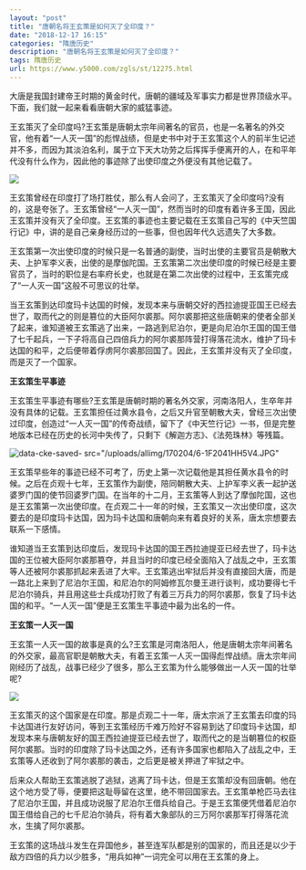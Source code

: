 ```yaml
---
layout: "post"
title: "唐朝名将王玄策是如何灭了全印度？"
date: "2018-12-17 16:15"
categories: "隋唐历史"
description: "唐朝名将王玄策是如何灭了全印度？"
tags: 隋唐历史
url: https://www.y5000.com/zgls/st/12275.html
---
```






大唐是我国封建帝王时期的黄金时代，唐朝的疆域及军事实力都是世界顶级水平。下面，我们就一起来看看唐朝大家的威猛事迹。

王玄策灭了全印度吗?王玄策是唐朝太宗年间著名的官员，也是一名著名的外交官，他有着“一人灭一国”的彪悍战绩，但是史书中对于王玄策这个人的前半生记述并不多，而因为其淡泊名利，属于立下天大功劳之后挥挥手便离开的人，在和平年代没有什么作为，因此他的事迹除了出使印度之外便没有其他记载了。

![](https://img.y5000.com/uploads/allimg/170204/1I201O53-0.jpg)

王玄策曾经在印度打了场打胜仗，那么有人会问了，王玄策灭了全印度吗?没有的，这是夸张了。王玄策曾经“一人灭一国”，然而当时的印度有着许多王国，因此王玄策并没有灭了全印度。王玄策的事迹也主要记载在王玄策自己写的《中天竺国行记》中，讲的是自己亲身经历过的一些事，但也因年代久远遗失了大多数。

王玄策第一次出使印度的时候只是一名普通的副使，当时出使的主要官员是朝散大夫、上护军李义表，出使的是摩伽陀国。王玄策第二次出使印度的时候已经是主要官员了，当时的职位是右率府长史，也就是在第二次出使的过程中，王玄策完成了“一人灭一国”这般不可思议的壮举。

当王玄策到达印度玛卡达国的时候，发现本来与唐朝交好的西拉迪提亚国王已经去世了，取而代之的则是篡位的大臣阿尔裘那。阿尔裘那把这些唐朝来的使者全部关了起来，谁知道被王玄策逃了出来，一路逃到尼泊尔，更是向尼泊尔王国的国王借了七千起兵，一下子将高自己四倍兵力的阿尔裘那阵营打得落花流水，维护了玛卡达国的和平，之后便带着俘虏阿尔裘那回国了。因此，王玄策并没有灭了全印度，而是灭了一个国家。

**王玄策生平事迹**

王玄策生平事迹有哪些?王玄策是唐朝时期的著名外交家，河南洛阳人，生卒年并没有具体的记载。王玄策担任过黄水县令，之后又升官至朝散大夫，曾经三次出使过印度，创造过“一人灭一国”的传奇战绩，留下了《中天竺行记》一书，但是完整地版本已经在历史的长河中失传了，只剩下《解迦方志》、《法苑珠林》等残篇。

![data-cke-saved-
src="/uploads/allimg/170204/6-1F2041HH5V4.JPG"](/uploads/allimg/170204/6-1F2041HH5V4.JPG)

王玄策早些年的事迹已经不可考了，历史上第一次记载他是其担任黄水县令的时候。之后在贞观十七年，王玄策作为副使，陪同朝散大夫、上护军李义表一起护送婆罗门国的使节回婆罗门国。在当年的十二月，王玄策等人到达了摩伽陀国，这也是王玄策第一次出使印度。在贞观二十一年的时候，王玄策又一次出使印度，这次要去的是印度玛卡达国，因为玛卡达国和唐朝向来有着良好的关系，唐太宗想要去联系一下感情。

谁知道当王玄策到达印度后，发现玛卡达国的国王西拉迪提亚已经去世了，玛卡达国的王位被大臣阿尔裘那篡夺，并且当时的印度已经全面陷入了战乱之中，王玄策等人还被阿尔裘那抓起来丢进了大牢。王玄策逃出牢狱后并没有直接回大唐，而是一路北上来到了尼泊尔王国，和尼泊尔的阿姆修瓦尔曼王进行谈判，成功要得七千尼泊尔骑兵，并且用这些士兵成功打败了有着三万兵力的阿尔裘那，恢复了玛卡达国的和平。“一人灭一国”便是王玄策生平事迹中最为出名的一件。

**王玄策一人灭一国**

王玄策一人灭一国的故事是真的么?王玄策是河南洛阳人，他是唐朝太宗年间著名的外交家，最高官职是朝散大夫，有着王玄策一人灭一国得彪悍战绩。唐太宗年间刚经历了战乱，战事已经少了很多，那么王玄策为什么能够做出一人灭一国的壮举呢?

![](https://img.y5000.com/uploads/allimg/170204/1I20120E-1.jpg)

王玄策灭的这个国家是在印度。那是贞观二十一年，唐太宗派了王玄策去印度的玛卡达国进行友好访问，等到王玄策经历千难万险好不容易到达了印度玛卡达国，却发现本来与唐朝友好的国王西拉迪提亚已经去世了，取而代之的是当朝篡位的权臣阿尔裘那。当时的印度除了玛卡达国之外，还有许多国家也都陷入了战乱之中，王玄策等人还收到了阿尔裘那的袭击，之后更是被关押进了牢狱之中。

后来众人帮助王玄策逃脱了逃狱，逃离了玛卡达，但是王玄策却没有回唐朝。他在这个地方受了辱，便要把这耻辱留在这里，绝不带回国家去。王玄策单枪匹马去往了尼泊尔王国，并且成功说服了尼泊尔王借兵给自己。于是王玄策便凭借着尼泊尔国王借给自己的七千尼泊尔骑兵，将有着大象部队的三万阿尔裘那军打得落花流水，生擒了阿尔裘那。

王玄策的这场战斗发生在异国他乡，甚至连军队都是别的国家的，而且还是以少于敌方四倍的兵力以少胜多，“用兵如神”一词完全可以用在王玄策的身上。
